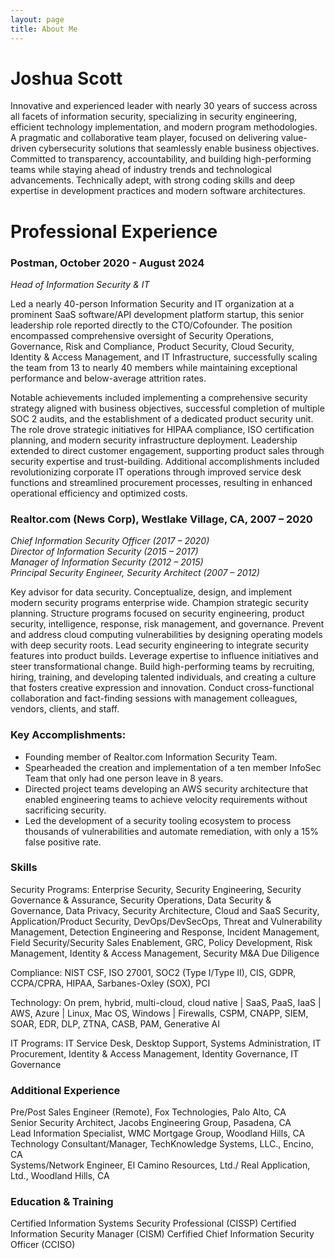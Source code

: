 ```yaml
---
layout: page
title: About Me
---
```

# Joshua Scott

Innovative and experienced leader with nearly 30 years of success across all facets of information security, specializing in security engineering, efficient technology implementation, and modern program methodologies. A pragmatic and collaborative team player, focused on delivering value-driven cybersecurity solutions that seamlessly enable business objectives. Committed to transparency, accountability, and building high-performing teams while staying ahead of industry trends and technological advancements. Technically adept, with strong coding skills and deep expertise in development practices and modern software architectures.

# Professional Experience

### Postman, October 2020 - August 2024

*Head of Information Security & IT*

Led a nearly 40-person Information Security and IT organization at a prominent SaaS software/API development platform startup, this senior leadership role reported directly to the CTO/Cofounder. The position encompassed comprehensive oversight of Security Operations, Governance, Risk and Compliance, Product Security, Cloud Security, Identity & Access Management, and IT Infrastructure, successfully scaling the team from 13 to nearly 40 members while maintaining exceptional performance and below-average attrition rates.

Notable achievements included implementing a comprehensive security strategy aligned with business objectives, successful completion of multiple SOC 2 audits, and the establishment of a dedicated product security unit. The role drove strategic initiatives for HIPAA compliance, ISO certification planning, and modern security infrastructure deployment. Leadership extended to direct customer engagement, supporting product sales through security expertise and trust-building. Additional accomplishments included revolutionizing corporate IT operations through improved service desk functions and streamlined procurement processes, resulting in enhanced operational efficiency and optimized costs.

### Realtor.com (News Corp), Westlake Village, CA, 2007 – 2020

*Chief Information Security Officer (2017 – 2020)*  
*Director of Information Security (2015 – 2017)*  
*Manager of Information Security (2012 – 2015)*  
*Principal Security Engineer, Security Architect (2007 – 2012)*  

Key advisor for data security. Conceptualize, design, and implement modern security programs enterprise wide. Champion strategic security planning. Structure programs focused on security engineering, product security, intelligence, response, risk management, and governance. Prevent and address cloud computing vulnerabilities by designing operating models with deep security roots. Lead security engineering to integrate security features into product builds. Leverage expertise to influence initiatives and steer transformational change. Build high-performing teams by recruiting, hiring, training, and developing talented individuals, and creating a culture that fosters creative expression and innovation. Conduct cross-functional collaboration and fact-finding sessions with management colleagues, vendors, clients, and staff.

### Key Accomplishments:

-   Founding member of Realtor.com Information Security Team.
-   Spearheaded the creation and implementation of a ten member InfoSec Team
    that only had one person leave in 8 years.
-   Directed project teams developing an AWS security architecture that
    enabled engineering teams to achieve velocity requirements without
    sacrificing security.
-   Led the development of a security tooling ecosystem to process
    thousands of vulnerabilities and automate remediation, with only a
    15% false positive rate.

### Skills
Security Programs: Enterprise Security, Security Engineering, Security Governance & Assurance, Security Operations, Data Security & Governance, Data Privacy, Security Architecture, Cloud and SaaS Security, Application/Product Security, DevOps/DevSecOps, Threat and Vulnerability Management, Detection Engineering and Response, Incident Management, Field Security/Security Sales Enablement, GRC, Policy Development, Risk Management, Identity & Access Management, Security M&A Due Diligence

Compliance: NIST CSF, ISO 27001, SOC2 (Type I/Type II), CIS, GDPR, CCPA/CPRA, HIPAA, Sarbanes-Oxley (SOX), PCI

Technology: On prem, hybrid, multi-cloud, cloud native \| SaaS, PaaS, IaaS \| AWS, Azure \| Linux, Mac OS, Windows \| Firewalls, CSPM, CNAPP, SIEM, SOAR, EDR, DLP, ZTNA, CASB, PAM, Generative AI

IT Programs: IT Service Desk, Desktop Support, Systems Administration, IT Procurement, Identity & Access Management, Identity Governance, IT Governance


### Additional Experience
Pre/Post Sales Engineer (Remote), Fox Technologies, Palo Alto, CA  
Senior Security Architect, Jacobs Engineering Group, Pasadena, CA  
Lead Information Specialist, WMC Mortgage Group, Woodland Hills, CA  
Technology Consultant/Manager, TechKnowledge Systems, LLC., Encino, CA  
Systems/Network Engineer, El Camino Resources, Ltd./ Real Application, Ltd., Woodland Hills, CA  

### Education & Training
Certified Information Systems Security Professional (CISSP)
Certified Information Security Manager (CISM)
Cerfified Chief Information Security Officer (CCISO)
